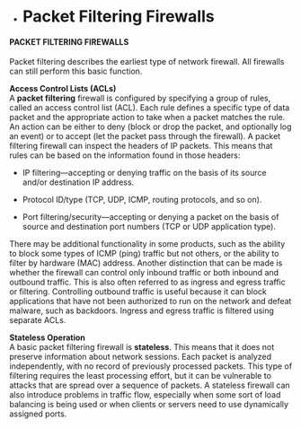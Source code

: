 - # Packet Filtering Firewalls

#### PACKET FILTERING FIREWALLS

Packet filtering describes the earliest type of network firewall. All firewalls can still perform this basic function.

**Access Control Lists (ACLs)**  
A **packet filtering** firewall is configured by specifying a group of rules, called an access control list (ACL). Each rule defines a specific type of data packet and the appropriate action to take when a packet matches the rule. An action can be either to deny (block or drop the packet, and optionally log an event) or to accept (let the packet pass through the firewall). A packet filtering firewall can inspect the headers of IP packets. This means that rules can be based on the information found in those headers:

-   IP filtering—accepting or denying traffic on the basis of its source and/or destination IP address.
    
-   Protocol ID/type (TCP, UDP, ICMP, routing protocols, and so on).
    
-   Port filtering/security—accepting or denying a packet on the basis of source and destination port numbers (TCP or UDP application type).
    

There may be additional functionality in some products, such as the ability to block some types of ICMP (ping) traffic but not others, or the ability to filter by hardware (MAC) address. Another distinction that can be made is whether the firewall can control only inbound traffic or both inbound and outbound traffic. This is also often referred to as ingress and egress traffic or filtering. Controlling outbound traffic is useful because it can block applications that have not been authorized to run on the network and defeat malware, such as backdoors. Ingress and egress traffic is filtered using separate ACLs.

**Stateless Operation**  
A basic packet filtering firewall is **stateless**. This means that it does not preserve information about network sessions. Each packet is analyzed independently, with no record of previously processed packets. This type of filtering requires the least processing effort, but it can be vulnerable to attacks that are spread over a sequence of packets. A stateless firewall can also introduce problems in traffic flow, especially when some sort of load balancing is being used or when clients or servers need to use dynamically assigned ports.